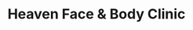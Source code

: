 ---
title: "Heaven Face & Body Clinic"
url: /dublin/heaven-face-and-body-clinic-oconnell-street-lower/
shop: beauty
---